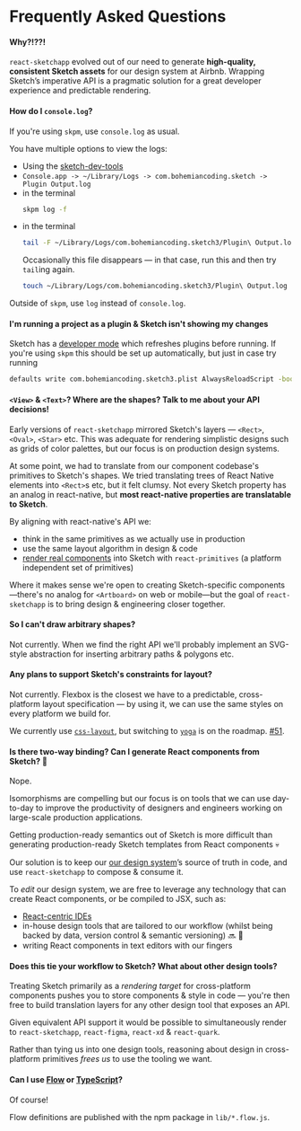 # Frequently Asked Questions

#### Why?!??!
`react-sketchapp` evolved out of our need to generate **high-quality, consistent Sketch assets** for our design system at Airbnb. Wrapping Sketch’s imperative API is a pragmatic solution for a great developer experience and predictable rendering.

#### How do I `console.log`?
If you're using `skpm`, use `console.log` as usual.

You have multiple options to view the logs:
* Using the [sketch-dev-tools](https://github.com/skpm/sketch-dev-tools)
* `Console.app -> ~/Library/Logs -> com.bohemiancoding.sketch -> Plugin Output.log`
* in the terminal
    ```bash
    skpm log -f
    ```
* in the terminal
    ```bash
    tail -F ~/Library/Logs/com.bohemiancoding.sketch3/Plugin\ Output.log
    ```
  Occasionally this file disappears — in that case, run this and then try `tail`ing again.
  ```bash
  touch ~/Library/Logs/com.bohemiancoding.sketch3/Plugin\ Output.log
  ```

Outside of `skpm`, use `log` instead of `console.log`.

#### I'm running a project as a plugin & Sketch isn't showing my changes
Sketch has a [developer mode](http://developer.sketchapp.com/introduction/preferences#always-reload-scripts-before-running) which refreshes plugins before running. If you're using `skpm` this should be set up automatically, but just in case try running
```bash
defaults write com.bohemiancoding.sketch3.plist AlwaysReloadScript -bool YES
```

#### `<View>` & `<Text>`? Where are the shapes? Talk to me about your API decisions!

Early versions of `react-sketchapp` mirrored Sketch's layers — `<Rect>`, `<Oval>`, `<Star>` etc. This was adequate for rendering simplistic designs such as grids of color palettes, but our focus is on production design systems.

At some point, we had to translate from our component codebase's primitives to Sketch's shapes. We tried translating trees of React Native elements into `<Rect>`s etc, but it felt clumsy. Not every Sketch property has an analog in react-native, but **most react-native properties are translatable to Sketch**.

By aligning with react-native's API we:
* think in the same primitives as we actually use in production
* use the same layout algorithm in design & code
* [render real components](http://airbnb.io/react-sketchapp/docs/guides/universal-rendering.html) into Sketch with `react-primitives` (a platform independent set of primitives)

Where it makes sense we're open to creating Sketch-specific components —there's no analog for `<Artboard>` on web or mobile—but the goal of `react-sketchapp` is to bring design & engineering closer together.

#### So I can't draw arbitrary shapes?
Not currently. When we find the right API we'll probably implement an SVG-style abstraction for inserting arbitrary paths & polygons etc.

#### Any plans to support Sketch's constraints for layout?
Not currently. Flexbox is the closest we have to a predictable, cross-platform layout specification — by using it, we can use the same styles on every platform we build for.

We currently use [`css-layout`](https://github.com/facebook/css-layout), but switching to [`yoga`](https://github.com/facebook/yoga) is on the roadmap. [#51](https://github.com/airbnb/react-sketchapp/issues/51).

#### Is there two-way binding? Can I generate React components from Sketch? :repeat:
Nope.

Isomorphisms are compelling but our focus is on tools that we can use day-to-day to improve the productivity of designers and engineers working on large-scale production applications.

Getting production-ready semantics out of Sketch is more difficult than generating production-ready Sketch templates from React components :skull:

Our solution is to keep our [our design system](http://airbnb.design/building-a-visual-language/)’s source of truth in code, and use `react-sketchapp` to compose & consume it.

To _edit_ our design system, we are free to leverage any technology that can create React components, or be compiled to JSX, such as:
* [React-centric IDEs](https://www.decosoftware.com/)
* in-house design tools that are tailored to our workflow (whilst being backed by data, version control & semantic versioning) :soon: :eyes:
* writing React components in text editors with our fingers

#### Does this tie your workflow to Sketch? What about other design tools?
Treating Sketch primarily as a _rendering target_ for cross-platform components pushes you to store components & style in code — you're then free to build translation layers for any other design tool that exposes an API.

Given equivalent API support it would be possible to simultaneously render to `react-sketchapp`, `react-figma`, `react-xd` & `react-quark`.

Rather than tying us into one design tools, reasoning about design in cross-platform primitives _frees us_ to use the tooling we want.

#### Can I use [Flow](https://flow.org) or [TypeScript](https://www.typescriptlang.org/)?
Of course!

Flow definitions are published with the npm package in `lib/*.flow.js`.
